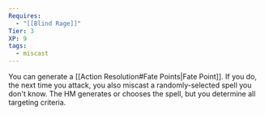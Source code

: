 ```yaml
---
Requires:
  - "[[Blind Rage]]"
Tier: 3
XP: 9
tags:
  - miscast
---
```

You can generate a [[Action Resolution#Fate Points|Fate Point]]. If you do, the next time you attack, you also miscast a randomly-selected spell you don't know. The HM generates or chooses the spell, but you determine all targeting criteria.